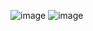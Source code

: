 ![image](https://github.com/user-attachments/assets/3a52617c-2977-456b-9215-fc23505d22e4)
![image](https://github.com/user-attachments/assets/9b68fcde-3434-4a91-a04b-6cce01537603)
